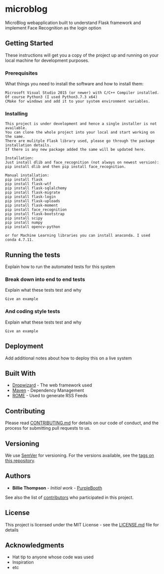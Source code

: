 # microblog
MicroBlog webapplication built to understand Flask framework and implement Face Recognition as the login option

## Getting Started

These instructions will get you a copy of the project up and running on your local machine for development purposes.

### Prerequisites
What things you need to install the software and how to install them:

```
Microsoft Visual Studio 2015 (or newer) with C/C++ Compiler installed.
Of course Python3 (I used Python3.7.3 x64)
CMake for windows and add it to your system environment variables.
```

### Installing
```
This project is under development and hence a single installer is not available.
You can clone the whole project into your local and start working on the same.
There are mulitple Flask library used, please go through the package installation details. 
If there is any new package added the same will be updated here. 
```
```
Installation:
Just install dlib and face_recognition (not always on newest version):
pip install dlib and then pip install face_recognition.

Manual installation:
pip install flask
pip install flask-wtf
pip install flask-sqlalchemy
pip install flask-migrate
pip install flask-login
pip install flask-uploads
pip install flask-moment
pip install face_recognition
pip install flask-bootstrap
pip install scipy
pip install numpy
pip install opencv-python

or for Machine Learning libraries you can install anaconda. I used conda 4.7.11.
```

## Running the tests

Explain how to run the automated tests for this system

### Break down into end to end tests

Explain what these tests test and why

```
Give an example
```

### And coding style tests

Explain what these tests test and why

```
Give an example
```

## Deployment

Add additional notes about how to deploy this on a live system

## Built With

* [Dropwizard](http://www.dropwizard.io/1.0.2/docs/) - The web framework used
* [Maven](https://maven.apache.org/) - Dependency Management
* [ROME](https://rometools.github.io/rome/) - Used to generate RSS Feeds

## Contributing

Please read [CONTRIBUTING.md](https://gist.github.com/PurpleBooth/b24679402957c63ec426) for details on our code of conduct, and the process for submitting pull requests to us.

## Versioning

We use [SemVer](http://semver.org/) for versioning. For the versions available, see the [tags on this repository](https://github.com/your/project/tags). 

## Authors

* **Billie Thompson** - *Initial work* - [PurpleBooth](https://github.com/PurpleBooth)

See also the list of [contributors](https://github.com/your/project/contributors) who participated in this project.

## License

This project is licensed under the MIT License - see the [LICENSE.md](LICENSE.md) file for details

## Acknowledgments

* Hat tip to anyone whose code was used
* Inspiration
* etc
